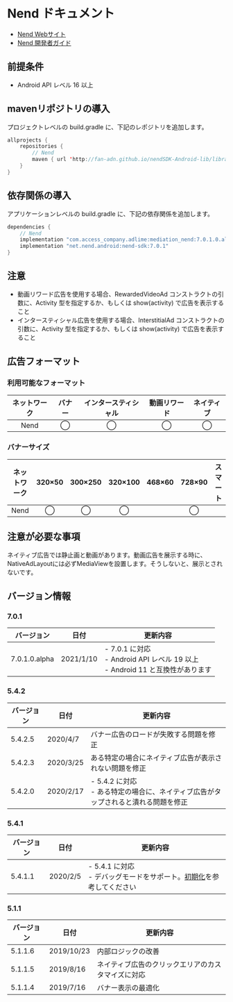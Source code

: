 # Nend ドキュメント
- [Nend Webサイト](https://nend.net/)
- [Nend 開発者ガイド](https://github.com/fan-ADN/nendSDK-Android-pub)

## 前提条件
- Android API レベル 16 以上

## mavenリポジトリの導入
プロジェクトレベルの build.gradle に、下記のレポジトリを追加します。

```java
allprojects {
    repositories {
        // Nend
        maven { url 'http://fan-adn.github.io/nendSDK-Android-lib/library' }
    }
}
```

## 依存関係の導入
アプリケーションレベルの build.gradle に、下記の依存関係を追加します。

```java
dependencies {
    // Nend  
    implementation "com.access_company.adlime:mediation_nend:7.0.1.0.alpha"
    implementation "net.nend.android:nend-sdk:7.0.1"
}
```

## 注意
- 動画リワード広告を使用する場合、RewardedVideoAd コンストラクトの引数に、Activity 型を指定するか、もしくは show(activity) で広告を表示すること
- インタースティシャル広告を使用する場合、InterstitialAd コンストラクトの引数に、Activity 型を指定するか、もしくは show(activity) で広告を表示すること

## 広告フォーマット
### 利用可能なフォーマット

|ネットワーク|バナー|インタースティシャル|動画リワード|ネイティブ|
|:------: |:---:|:----------:|:------:|:----:|
| Nend | ◯    | ◯          | ◯      | ◯   |

### バナーサイズ
|ネットワーク |320×50 |300×250 |320×100 |468×60 |728×90  |スマート |
|:------:|:-----:|:------:|:------:|:-----:|:------:|:----:|
| Nend   | ◯     | ◯      | ◯      |       | ◯      |      |

## 注意が必要な事項
ネイティブ広告では静止画と動画があります。動画広告を展示する時に、NativeAdLayoutには必ずMediaViewを設置します。そうしないと、展示とされないです。

## バージョン情報

### 7.0.1
| バージョン    | 日付        | 更新内容                      |
|-------------|-------------|------------------------------|
| 7.0.1.0.alpha | 2021/1/10 | - 7.0.1 に対応<br>- Android API レベル 19 以上<br> - Android 11 と互換性があります|

### 5.4.2
| バージョン    | 日付        | 更新内容                      |
|-------------|-------------|------------------------------|
| 5.4.2.5     | 2020/4/7    | バナー広告のロードが失敗する問題を修正 |
| 5.4.2.3     | 2020/3/25   | ある特定の場合にネイティブ広告が表示されない問題を修正 |
| 5.4.2.0     | 2020/2/17   | - 5.4.2 に対応<br>- ある特定の場合に、ネイティブ広告がタップされると潰れる問題を修正 |

### 5.4.1
| バージョン    | 日付        | 更新内容                      |
|-------------|-------------|------------------------------|
| 5.4.1.1     | 2020/2/5    | - 5.4.1 に対応<br>- デバッグモードをサポート。[初期化](./init.md)を参考してください |

### 5.1.1
| バージョン    | 日付        | 更新内容                      |
|-------------|-------------|-----------------------------|
| 5.1.1.6     | 2019/10/23  | 内部ロジックの改善 |
| 5.1.1.5     | 2019/8/16   | ネイティブ広告のクリックエリアのカスタマイズに対応 |
| 5.1.1.4     | 2019/7/16   | バナー表示の最適化 |